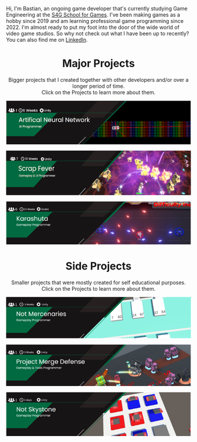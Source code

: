 Hi, I'm Bastian, an ongoing game developer that's currently studying Game Engineering at the [S4G School for Games](https://www.school4games.net/).
I've been making games as a hobby since 2019 and am learning professional game programming since 2022. I'm almost ready to put my foot into the door of the wide world of video game studios.
So why not check out what I have been up to recently? You can also find me on [LinkedIn](www.linkedin.com/in/bastian-krüger-648837256).

<div align="center">
  
# Major Projects

<p> Bigger projects that I created together with other developers and/or over a longer period of time. <br> Click on the Projects to learn more about them.</p>

[![ANN_Banner](readme/ANN_Banner_.png)](https://github.com/BasKrueger/Approachable-Artifical-Neural-Network)

[![ScrapFeverBanner](readme/ScrapFeverBanner_.png)](https://github.com/BasKrueger/ScrapFever/tree/main)

[![Karashuta](readme/KarashutaBanner.png)](https://github.com/BasKrueger/Karashuta_)
  
# Side Projects
<p> Smaller projects that were mostly created for self educational purposes. <br> Click on the Projects to learn more about them.</p>

<!-- [![ComingSoon](readme/ComingSoonBanner.png)](https://github.com/BasKrueger) -->

[![NotMercenaries](readme/NotMercenariesBanner.png)](https://github.com/BasKrueger/NotMercenaries/tree/main)

[![NotMercenaries](readme/MergeDefenseBanner.png)](https://github.com/BasKrueger/MergeDefense)

[![NotSkyStone](readme/NotSkystoneBanner.png)](https://github.com/BasKrueger/Not-Skystone)

</div>
